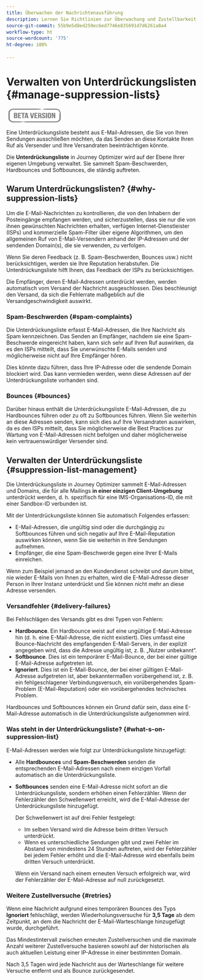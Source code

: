 ```yaml
---
title: Überwachen der Nachrichtenausführung
description: Lernen Sie Richtlinien zur Überwachung und Zustellbarkeit kennen
source-git-commit: 55b9e5d8ed259ec6ed7746e835691d7d6261a8a4
workflow-type: ht
source-wordcount: '775'
ht-degree: 100%

---
```


# Verwalten von Unterdrückungslisten {#manage-suppression-lists}

![](assets/do-not-localize/badge.png)

Eine Unterdrückungsliste besteht aus E-Mail-Adressen, die Sie von Ihren Sendungen ausschließen möchten, da das Senden an diese Kontakte Ihren Ruf als Versender und Ihre Versandraten beeinträchtigen könnte.

Die **Unterdrückungsliste** in Journey Optimizer wird auf der Ebene Ihrer eigenen Umgebung verwaltet. Sie sammelt Spam-Beschwerden, Hardbounces und Softbounces, die ständig auftreten.

## Warum Unterdrückungslisten? {#why-suppression-lists}

Um die E-Mail-Nachrichten zu kontrollieren, die von den Inhabern der Posteingänge empfangen werden, und sicherzustellen, dass sie nur die von ihnen gewünschten Nachrichten erhalten, verfügen Internet-Dienstleister (ISPs) und kommerzielle Spam-Filter über eigene Algorithmen, um den allgemeinen Ruf von E-Mail-Versendern anhand der IP-Adressen und der sendenden Domain(s), die sie verwenden, zu verfolgen.

Wenn Sie deren Feedback (z. B. Spam-Beschwerden, Bounces usw.) nicht berücksichtigen, werden sie Ihre Reputation herabstufen. Die Unterdrückungsliste hilft Ihnen, das Feedback der ISPs zu berücksichtigen.

Die Empfänger, deren E-Mail-Adressen unterdrückt werden, werden automatisch vom Versand der Nachricht ausgeschlossen. Dies beschleunigt den Versand, da sich die Fehlerrate maßgeblich auf die Versandgeschwindigkeit auswirkt.

### Spam-Beschwerden {#spam-complaints}

Die Unterdrückungsliste erfasst E-Mail-Adressen, die Ihre Nachricht als Spam kennzeichnen. Das Senden an Empfänger, nachdem sie eine Spam-Beschwerde eingereicht haben, kann sich sehr auf Ihren Ruf auswirken, da es den ISPs mitteilt, dass Sie unerwünschte E-Mails senden und möglicherweise nicht auf Ihre Empfänger hören.

Dies könnte dazu führen, dass Ihre IP-Adresse oder die sendende Domain blockiert wird. Das kann vermieden werden, wenn diese Adressen auf der Unterdrückungsliste vorhanden sind.

### Bounces {#bounces}

Darüber hinaus enthält die Unterdrückungsliste E-Mail-Adressen, die zu Hardbounces führen oder zu oft zu Softbounces führen. Wenn Sie weiterhin an diese Adressen senden, kann sich dies auf Ihre Versandraten auswirken, da es den ISPs mitteilt, dass Sie möglicherweise die Best Practices zur Wartung von E-Mail-Adressen nicht befolgen und daher möglicherweise kein vertrauenswürdiger Versender sind.

## Verwalten der Unterdrückungsliste {#suppression-list-management}

Die Unterdrückungsliste in Journey Optimizer sammelt E-Mail-Adressen und Domains, die für alle Mailings **in einer einzigen Client-Umgebung** unterdrückt werden, d. h. spezifisch für eine IMS-Organisations-ID, die mit einer Sandbox-ID verbunden ist.

Mit der Unterdrückungsliste können Sie automatisch Folgendes erfassen:
* E-Mail-Adressen, die ungültig sind oder die durchgängig zu Softbounces führen und sich negativ auf Ihre E-Mail-Reputation auswirken können, wenn Sie sie weiterhin in Ihre Sendungen aufnehmen.
* Empfänger, die eine Spam-Beschwerde gegen eine Ihrer E-Mails einreichen.

Wenn zum Beispiel jemand an den Kundendienst schreibt und darum bittet, nie wieder E-Mails von Ihnen zu erhalten, wird die E-Mail-Adresse dieser Person in Ihrer Instanz unterdrückt und Sie können nicht mehr an diese Adresse versenden.

<!--For each address, the basic reason for suppression (soft bounces, a hard bounce or a spam complaint) will be shown in the Suppression list.-->

### Versandfehler {#delivery-failures}

<!--Once a message is sent, the message logs allow you to view the delivery status for each recipient and the associated failure type and reason. [Learn more about monitoring message execution](monitoring.md). NO ACCESS TO LOGS YET-->

Bei Fehlschlägen des Versands gibt es drei Typen von Fehlern:

* **Hardbounce**. Ein Hardbounce weist auf eine ungültige E-Mail-Adresse hin (d. h. eine E-Mail-Adresse, die nicht existiert). Dies umfasst eine Bounce-Nachricht des empfangenden E-Mail-Servers, in der explizit angegeben wird, dass die Adresse ungültig ist, z. B. „Nutzer unbekannt“.
* **Softbounce**. Dies ist ein temporärer E-Mail-Bounce, der bei einer gültige E-Mail-Adresse aufgetreten ist.
* **Ignoriert**. Dies ist ein E-Mail-Bounce, der bei einer gültigen E-Mail-Adresse aufgetreten ist, aber bekanntermaßen vorübergehend ist, z. B. ein fehlgeschlagener Verbindungsversuch, ein vorübergehendes Spam-Problem (E-Mail-Reputation) oder ein vorübergehendes technisches Problem.

Hardbounces und Softbounces können ein Grund dafür sein, dass eine E-Mail-Adresse automatisch in die Unterdrückungsliste aufgenommen wird.

### Was steht in der Unterdrückungsliste? {#what-s-on-suppression-list}

E-Mail-Adressen werden wie folgt zur Unterdrückungsliste hinzugefügt:

* Alle **Hardbounces** und **Spam-Beschwerden** senden die entsprechenden E-Mail-Adressen nach einem einzigen Vorfall automatisch an die Unterdrückungsliste.

* **Softbounces** senden eine E-Mail-Adresse nicht sofort an die Unterdrückungsliste, sondern erhöhen einen Fehlerzähler. Wenn der Fehlerzähler den Schwellenwert erreicht, wird die E-Mail-Adresse der Unterdrückungsliste hinzugefügt.

   Der Schwellenwert ist auf drei Fehler festgelegt:
   * Im selben Versand wird die Adresse beim dritten Versuch unterdrückt.
   * Wenn es unterschiedliche Sendungen gibt und zwei Fehler im Abstand von mindestens 24 Stunden auftreten, wird der Fehlerzähler bei jedem Fehler erhöht und die E-Mail-Adresse wird ebenfalls beim dritten Versuch unterdrückt.

   Wenn ein Versand nach einem erneuten Versuch erfolgreich war, wird der Fehlerzähler der E-Mail-Adresse auf null zurückgesetzt.

### Weitere Zustellversuche {#retries}

Wenn eine Nachricht aufgrund eines temporären Bounces des Typs **Ignoriert** fehlschlägt, werden Wiederholungsversuche für **3,5 Tage** ab dem Zeitpunkt, an dem die Nachricht der E-Mail-Warteschlange hinzugefügt wurde, durchgeführt.

Das Mindestintervall zwischen erneuten Zustellversuchen und die maximale Anzahl weiterer Zustellversuche <!--managed by the Enhanced MTA,--> basieren sowohl auf der historischen als auch aktuellen Leistung einer IP-Adresse in einer bestimmten Domain.

Nach 3,5 Tagen wird jede Nachricht aus der Warteschlange für weitere Versuche entfernt und als Bounce zurückgesendet.
